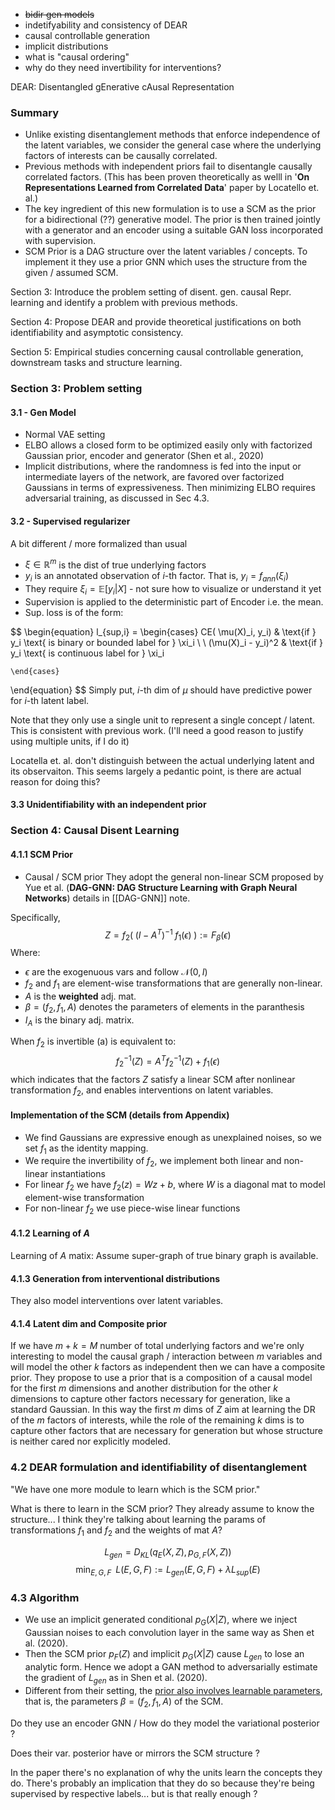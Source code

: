 - ~~bidir gen models~~
- indetifyability and consistency of DEAR
- causal controllable generation
- implicit distributions
- what is "causal ordering"
- why do they need invertibility for interventions?

DEAR: Disentangled gEnerative cAusal Representation

### Summary
- Unlike existing disentanglement methods that enforce independence of the latent variables, we consider the general case where the underlying factors of interests can be causally correlated. 
- Previous methods with independent priors fail to disentangle causally correlated  factors. (This has been proven theoretically as welll in '**On Representations Learned from Correlated Data**' paper by Locatello et. al.)
- The key  ingredient of this new formulation is to use a SCM as the prior for a bidirectional (??) generative model. The prior is then trained jointly with a generator and an encoder using a suitable GAN loss incorporated with supervision. 
- SCM Prior is a DAG structure over the latent variables / concepts. To implement it they use a prior GNN which uses the structure from the given / assumed SCM.

Section 3: Introduce the problem setting of disent. gen. causal Repr. learning and identify a problem with previous methods.

Section 4: Propose DEAR and provide theoretical justifications on both identifiability and asymptotic consistency.

Section 5: Empirical studies concerning causal controllable generation, downstream tasks and structure learning.

### Section 3: Problem setting
#### 3.1 - Gen Model
- Normal VAE setting 
- ELBO allows a closed form to be optimized easily only with factorized Gaussian prior, encoder and generator (Shen et al., 2020)
- Implicit distributions, where the randomness is fed into the input or intermediate layers of the network, are favored over factorized Gaussians in terms of expressiveness. Then minimizing ELBO requires adversarial training, as discussed in Sec 4.3.

#### 3.2 - Supervised regularizer
A bit different / more formalized than usual
- $\xi \in \mathbb{R}^m$ is the dist of true underlying factors
- $y_i$ is an annotated observation of $i$-th factor. That is, $y_i = f_{ann}(\xi_i)$
- They require $\xi_i = \mathbb{E}[ y_i | X]$ - not sure how to visualize or understand it yet
- Supervision is applied to the deterministic part of Encoder i.e. the mean.
- Sup. loss is of the form:

$$
\begin{equation}
l_{sup,i} = 
	\begin{cases}
	CE( \mu(X)_i, y_i) & \text{if } y_i \text{ is binary or bounded label for } \xi_i  \\
	\\
	(\mu(X)_i - y_i)^2 & \text{if } y_i \text{ is continuous label for } \xi_i
	
	\end{cases}
\end{equation}
$$
Simply put, $i$-th dim of $\mu$ should have predictive power for $i$-th latent label.

Note that they only use a single unit to represent a single concept / latent. This is consistent with previous work. (I'll need a good reason to justify using multiple units, if I do it)

Locatella et. al. don't distinguish between the actual underlying latent and its observaiton. This seems largely a pedantic point, is there are actual reason for doing this?

#### 3.3 Unidentifiability with an independent prior

### Section 4: Causal Disent Learning
#### 4.1.1 SCM Prior
- Causal / SCM prior 
They adopt the general non-linear SCM proposed by Yue et al. 
(**DAG-GNN: DAG Structure Learning with Graph Neural Networks**) details in [[DAG-GNN]] note.

Specifically,
$$ Z = f_2(\;(I - A^T)^{-1}\;f_1(\epsilon)\;) := F_\beta(\epsilon)$$
Where:
- $\epsilon$ are the exogenuous vars and follow $\mathcal{N}(0,I)$
- $f_2$ and $f_1$ are element-wise transformations that are generally non-linear.
- $A$ is the **weighted** adj. mat. 
- $\beta = (f_2, f_1, A)$ denotes the parameters of elements in the paranthesis 
- $I_A$ is the binary adj. matrix.

When $f_2$ is invertible (a) is equivalent to:
 $$f_2^{-1}(Z) = A^T f_2^{-1}(Z) + f_1(\epsilon)$$
which indicates that the factors $Z$ satisfy a linear SCM after nonlinear transformation $f_2$, and enables interventions on latent variables.

#### Implementation of the SCM (details from Appendix)
- We find Gaussians are expressive enough as unexplained noises, so we set $f_1$ as the identity mapping.
- We require the invertibility of $f_2$, we implement both linear and non-linear instantiations
- For linear $f_2$ we have $f_2(z) = Wz + b$, where $W$ is a diagonal mat to model element-wise transformation
- For non-linear $f_2$ we use piece-wise linear functions


#### 4.1.2 Learning of $A$
Learning of $A$ matix: Assume super-graph of true binary graph is available.

#### 4.1.3 Generation from interventional distributions
They also model interventions over latent variables.


#### 4.1.4 Latent dim and Composite prior
If we have $m + k = M$ number of total underlying factors and we're only interesting to model the causal graph / interaction between $m$ variables and will model the other $k$ factors as independent then we can have a composite prior.
They propose to use a prior that is a composition of a causal model for the first $m$  dimensions  and another distribution for the other $k$ dimensions to capture other factors necessary for generation, like a standard Gaussian. 
In this way the first $m$ dims of $Z$ aim at learning the DR of the $m$ factors of interests, while the role of the remaining $k$ dims is to capture other factors that are necessary for generation but whose structure is neither cared nor explicitly modeled.

### 4.2 DEAR formulation and identifiability of disentanglement 
"We have one more module to learn which is the SCM prior." 

What is there to learn in the SCM prior? 
They already assume to know the structure... I think they're talking about learning the params of transformations $f_1$ and $f_2$ and the weights of mat $A$?

$$L_{gen} = D_{KL}( q_E(X,Z), p_{G,F}(X,Z)) $$
$$\min_{E,G,F} \;\; L(E,G,F) := L_{gen}(E,G,F) + \lambda L_{sup}(E)$$
### 4.3 Algorithm
- We use an implicit generated conditional $p_G(X|Z)$, where we inject Gaussian noises to each convolution layer in the same way as Shen et al. (2020).
- Then the SCM prior $p_F(Z)$ and implicit $p_G(X|Z)$ cause $L_{gen}$ to lose an analytic form. Hence we adopt a GAN method to adversarially estimate the gradient of $L_{gen}$ as in Shen et al. (2020). 
- Different from their setting, the <u>prior also involves learnable parameters</u>, that is, the parameters $\beta = (f_2, f_1, A)$ of the SCM.





Do they use an encoder GNN / How do they model the variational posterior ?

Does their var. posterior have or mirrors the SCM structure ?

In the paper there's no explanation of why the units learn the concepts they do. There's probably an implication that they do so because they're being supervised by respective labels... but is that really enough ?
